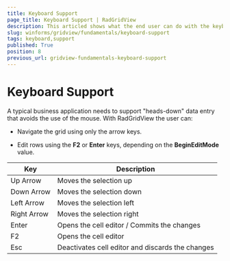 ```yaml
---
title: Keyboard Support
page_title: Keyboard Support | RadGridView
description: This articled shows what the end user can do with the keyboard when RadGridView is focused.
slug: winforms/gridview/fundamentals/keyboard-support
tags: keyboard,support
published: True
position: 8
previous_url: gridview-fundamentals-keyboard-support
---
```


# Keyboard Support


A typical business application needs to support "heads-down" data entry that avoids the use of the mouse. With RadGridView the user can:

* Navigate the grid using only the arrow keys.

* Edit rows using the __F2__ or __Enter__ keys, depending on the __BeginEditMode__ value.


| Key | Description |
| ------ | ------ |
|Up Arrow|Moves the selection up|
|Down Arrow|Moves the selection down|
|Left Arrow|Moves the selection left|
|Right Arrow|Moves the selection right|
|Enter|Opens the cell editor / Commits the changes|
|F2|Opens the cell editor|
|Esc|Deactivates cell editor and discards the changes|
